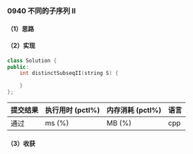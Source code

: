 ### 0940 不同的子序列 II

#### （1）思路

#### （2）实现

```cpp
class Solution {
public:
    int distinctSubseqII(string S) {

    }
};
```

| 提交结果 | 执行用时 (pctl%) | 内存消耗 (pctl%) | 语言 |
|:---------|:-----------------|:-----------------|:-----|
| 通过     |  ms (%)   |  MB (%)  | cpp  |

#### （3）收获
